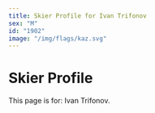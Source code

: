 ```yaml
---
title: Skier Profile for Ivan Trifonov
sex: "M"
id: "1902"
image: "/img/flags/kaz.svg" 
---
```


# Skier Profile

This page is for: Ivan Trifonov.
    